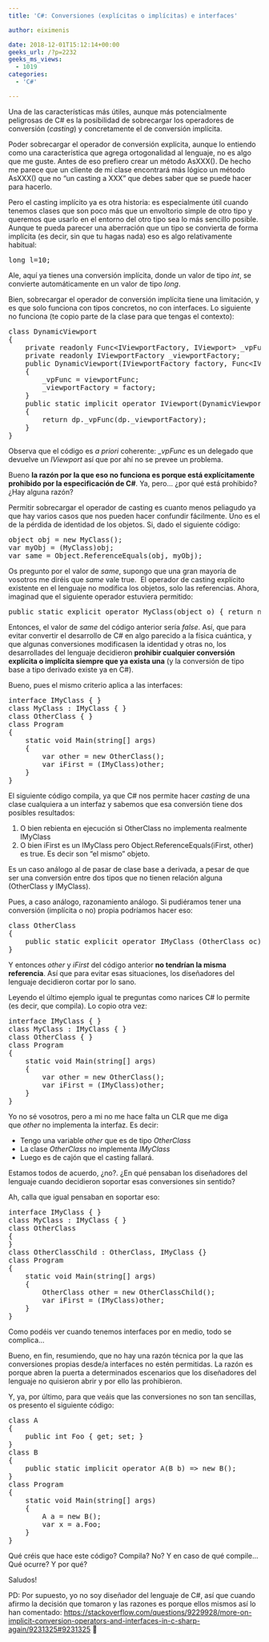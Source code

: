 ```yaml
---
title: 'C#: Conversiones (explícitas o implícitas) e interfaces'

author: eiximenis

date: 2018-12-01T15:12:14+00:00
geeks_url: /?p=2232
geeks_ms_views:
  - 1019
categories:
  - 'C#'

---
```

Una de las características más útiles, aunque más potencialmente peligrosas de C# es la posibilidad de sobrecargar los operadores de conversión (_casting_) y concretamente el de conversión implícita.
  
Poder sobrecargar el operador de conversión explícita, aunque lo entiendo como una característica que agrega ortogonalidad al lenguaje, no es algo que me guste. Antes de eso prefiero crear un método AsXXX(). De hecho me parece que un cliente de mi clase encontrará más lógico un método AsXXX() que no &#8220;un casting a XXX&#8221; que debes saber que se puede hacer para hacerlo.
  
<!--more-->


  
Pero el casting implícito ya es otra historia: es especialmente útil cuando tenemos clases que son poco más que un envoltorio simple de otro tipo y queremos que usarlo en el entorno del otro tipo sea lo más sencillo posible. Aunque te pueda parecer una aberración que un tipo se convierta de forma implícita (es decir, sin que tu hagas nada) eso es algo relativamente habitual:

<pre class="EnlighterJSRAW" data-enlighter-language="csharp">long l=10;</pre>

Ale, aquí ya tienes una conversión implícita, donde un valor de tipo _int_, se convierte automáticamente en un valor de tipo _long_.
  
Bien, sobrecargar el operador de conversión implícita tiene una limitación, y es que solo funciona con tipos concretos, no con interfaces. Lo siguiente no funciona (te copio parte de la clase para que tengas el contexto):

<pre class="EnlighterJSRAW" data-enlighter-language="csharp">class DynamicViewport
{
    private readonly Func&lt;IViewportFactory, IViewport&gt; _vpFunc;
    private readonly IViewportFactory _viewportFactory;
    public DynamicViewport(IViewportFactory factory, Func&lt;IViewportFactory, IViewport&gt; viewportFunc)
    {
        _vpFunc = viewportFunc;
        _viewportFactory = factory;
    }
    public static implicit operator IViewport(DynamicViewport dp)
    {
        return dp._vpFunc(dp._viewportFactory);
    }
}</pre>

Observa que el código es _a priori_ coherente: __vpFunc_ es un delegado que devuelve un _IViewport_ así que por ahí no se prevee un problema.
  
Bueno **la razón por la que eso no funciona es porque está explícitamente prohibido por la especificación de C#**. Ya, pero... ¿por qué está prohibido? ¿Hay alguna razón?
  
Permitir sobrecargar el operador de casting es cuanto menos peliagudo ya que hay varios casos que nos pueden hacer confundir fácilmente. Uno es el de la pérdida de identidad de los objetos. Si, dado el siguiente código:

<pre class="EnlighterJSRAW" data-enlighter-language="null">object obj = new MyClass();
var myObj = (MyClass)obj;
var same = Object.ReferenceEquals(obj, myObj);</pre>

Os pregunto por el valor de _same_, supongo que una gran mayoría de vosotros me diréis que _same_ vale true.  El operador de casting explícito existente en el lenguaje no modifica los objetos, solo las referencias. Ahora, imaginad que el siguiente operador estuviera permitido:

<pre class="EnlighterJSRAW" data-enlighter-language="null">public static explicit operator MyClass(object o) { return new MyClass(); }</pre>

Entonces, el valor de _same_ del código anterior sería _false_. Así, que para evitar convertir el desarrollo de C# en algo parecido a la física cuántica, y que algunas conversiones modificasen la identidad y otras no, los desarrollades del lenguaje decidieron **prohibir cualquier conversión explícita o implícita siempre que ya exista una** (y la conversión de tipo base a tipo derivado existe ya en C#).
  
Bueno, pues el mismo criterio aplica a las interfaces:

<pre class="EnlighterJSRAW" data-enlighter-language="null">interface IMyClass { }
class MyClass : IMyClass { }
class OtherClass { }
class Program
{
    static void Main(string[] args)
    {
        var other = new OtherClass();
        var iFirst = (IMyClass)other;
    }
}</pre>

El siguiente código compila, ya que C# nos permite hacer _casting_ de una clase cualquiera a un interfaz y sabemos que esa conversión tiene dos posibles resultados:

  1. O bien rebienta en ejecución si OtherClass no implementa realmente IMyClass
  2. O bien iFirst es un IMyClass pero Object.ReferenceEquals(iFirst, other) es true. Es decir son &#8220;el mismo&#8221; objeto.

Es un caso análogo al de pasar de clase base a derivada, a pesar de que ser una conversión entre dos tipos que no tienen relación alguna (OtherClass y IMyClass).
  
Pues, a caso análogo, razonamiento análogo. Si pudiéramos tener una conversión (implícita o no) propia podríamos hacer eso:

<pre class="EnlighterJSRAW" data-enlighter-language="csharp">class OtherClass
{
    public static explicit operator IMyClass (OtherClass oc) =&gt; new MyClass();
}</pre>

Y entonces _other_ y _iFirst_ del código anterior **no tendrían la misma referencia**. Así que para evitar esas situaciones, los diseñadores del lenguaje decidieron cortar por lo sano.
  
Leyendo el último ejemplo igual te preguntas como narices C# lo permite (es decir, que compila). Lo copio otra vez:

<pre class="EnlighterJSRAW" data-enlighter-language="null">interface IMyClass { }
class MyClass : IMyClass { }
class OtherClass { }
class Program
{
    static void Main(string[] args)
    {
        var other = new OtherClass();
        var iFirst = (IMyClass)other;
    }
}</pre>

Yo no sé vosotros, pero a mi no me hace falta un CLR que me diga que _other_ no implementa la interfaz. Es decir:

  * Tengo una variable _other_ que es de tipo _OtherClass_
  * La clase _OtherClass_ no implementa _IMyClass_
  * Luego es de cajón que el casting fallará.

Estamos todos de acuerdo, ¿no?. ¿En qué pensaban los diseñadores del lenguaje cuando decidieron soportar esas conversiones sin sentido?
  
Ah, calla que igual pensaban en soportar eso:

<pre class="EnlighterJSRAW" data-enlighter-language="null">interface IMyClass { }
class MyClass : IMyClass { }
class OtherClass
{
}
class OtherClassChild : OtherClass, IMyClass {}
class Program
{
    static void Main(string[] args)
    {
        OtherClass other = new OtherClassChild();
        var iFirst = (IMyClass)other;
    }
}</pre>

Como podéis ver cuando tenemos interfaces por en medio, todo se complica...
  
Bueno, en fin, resumiendo, que no hay una razón técnica por la que las conversiones propias desde/a interfaces no estén permitidas. La razón es porque abren la puerta a determinados escenarios que los diseñadores del lenguaje no quisieron abrir y por ello las prohibieron.
  
Y, ya, por último, para que veáis que las conversiones no son tan sencillas, os presento el siguiente código:

<pre class="EnlighterJSRAW" data-enlighter-language="csharp">class A
{
    public int Foo { get; set; }
}
class B
{
    public static implicit operator A(B b) =&gt; new B();
}
class Program
{
    static void Main(string[] args)
    {
        A a = new B();
        var x = a.Foo;
    }
}</pre>

Qué créis que hace este código? Compila? No? Y en caso de qué compile... Qué ocurre? Y por qué?
  
Saludos!
  
PD: Por supuesto, yo no soy diseñador del lenguaje de C#, así que cuando afirmo la decisión que tomaron y las razones es porque ellos mismos así lo han comentado: https://stackoverflow.com/questions/9229928/more-on-implicit-conversion-operators-and-interfaces-in-c-sharp-again/9231325#9231325 🙂